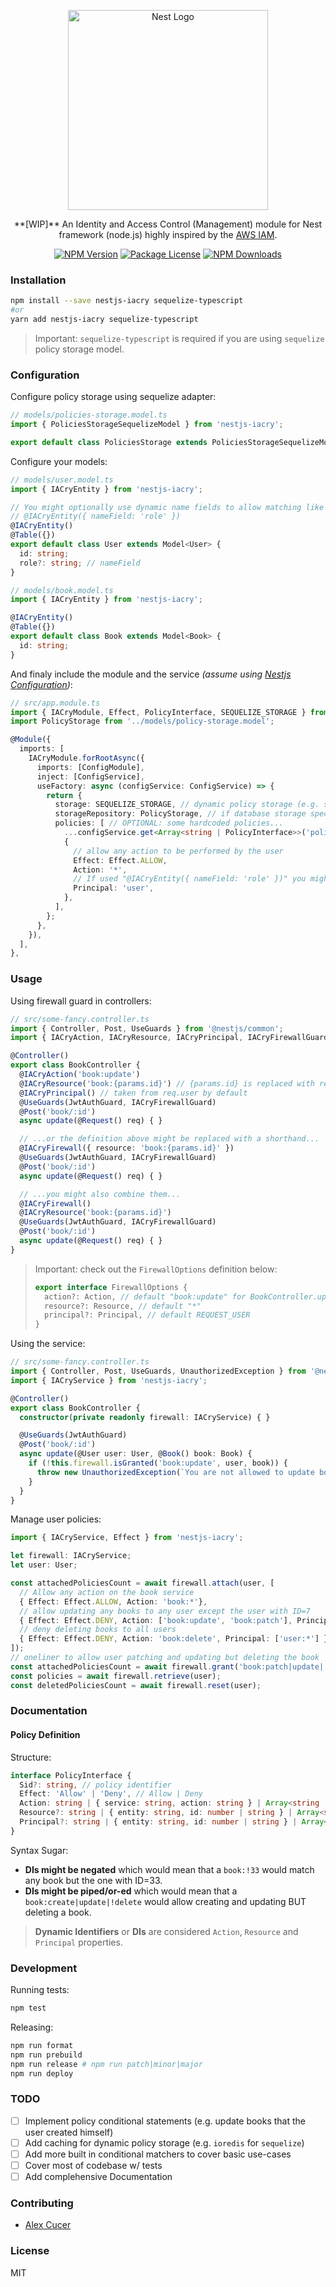 <p align="center">
  <a href="http://nestjs.com/" target="blank">
    <img src="https://nestjs.com/img/logo_text.svg" width="320" alt="Nest Logo" />
  </a>
</p>

<p align="center">
  **[WIP]** An Identity and Access Control (Management) module for Nest framework (node.js) highly inspired by the <a href="https://aws.amazon.com/iam/">AWS IAM</a>.
</p>

<p align="center">
  <a href="https://npmjs.com/package/nestjs-iacry"><img src="https://img.shields.io/npm/v/nestjs-iacry.svg" alt="NPM Version" /></a>
  <a href="https://npmjs.com/package/nestjs-iacry"><img src="https://img.shields.io/npm/l/nestjs-iacry.svg" alt="Package License" /></a>
  <a href="https://npmjs.com/package/nestjs-iacry"><img src="https://img.shields.io/npm/dm/nestjs-iacry.svg" alt="NPM Downloads" /></a>
</p>

### Installation

```sh
npm install --save nestjs-iacry sequelize-typescript
#or
yarn add nestjs-iacry sequelize-typescript
```

> Important: `sequelize-typescript` is required if you are using `sequelize` policy storage model.

### Configuration

Configure policy storage using sequelize adapter:
```typescript
// models/policies-storage.model.ts
import { PoliciesStorageSequelizeModel } from 'nestjs-iacry';

export default class PoliciesStorage extends PoliciesStorageSequelizeModel<PoliciesStorage> {  }

```

Configure your models:
```typescript
// models/user.model.ts
import { IACryEntity } from 'nestjs-iacry';

// You might optionally use dynamic name fields to allow matching like "Principal: 'admin:*'"
// @IACryEntity({ nameField: 'role' })
@IACryEntity() 
@Table({})
export default class User extends Model<User> {
  id: string;
  role?: string; // nameField
}

// models/book.model.ts
import { IACryEntity } from 'nestjs-iacry';

@IACryEntity()
@Table({})
export default class Book extends Model<Book> {
  id: string;
}
```

And finaly include the module and the service *(assume using [Nestjs Configuration](https://docs.nestjs.com/techniques/configuration))*:
```typescript
// src/app.module.ts
import { IACryModule, Effect, PolicyInterface, SEQUELIZE_STORAGE } from 'nestjs-iacry';
import PolicyStorage from '../models/policy-storage.model';

@Module({
  imports: [
    IACryModule.forRootAsync({
      imports: [ConfigModule],
      inject: [ConfigService],
      useFactory: async (configService: ConfigService) => {
        return {
          storage: SEQUELIZE_STORAGE, // dynamic policy storage (e.g. sequelize)
          storageRepository: PolicyStorage, // if database storage specified
          policies: [ // OPTIONAL: some hardcoded policies...
            ...configService.get<Array<string | PolicyInterface>>('policies'),
            {
              // allow any action to be performed by the user
              Effect: Effect.ALLOW,
              Action: '*',
              // If used "@IACryEntity({ nameField: 'role' })" you might specify "admin"
              Principal: 'user',
            },
          ],
        };
      },
    }),
  ],
},
```

### Usage

Using firewall guard in controllers:
```typescript
// src/some-fancy.controller.ts
import { Controller, Post, UseGuards } from '@nestjs/common';
import { IACryAction, IACryResource, IACryPrincipal, IACryFirewallGuard } from 'nestjs-iacry';

@Controller()
export class BookController {
  @IACryAction('book:update')
  @IACryResource('book:{params.id}') // {params.id} is replaced with req.params.id [OPTIONAL]
  @IACryPrincipal() // taken from req.user by default
  @UseGuards(JwtAuthGuard, IACryFirewallGuard)
  @Post('book/:id')
  async update(@Request() req) { }

  // ...or the definition above might be replaced with a shorthand...
  @IACryFirewall({ resource: 'book:{params.id}' })
  @UseGuards(JwtAuthGuard, IACryFirewallGuard)
  @Post('book/:id')
  async update(@Request() req) { }

  // ...you might also combine them...
  @IACryFirewall()
  @IACryResource('book:{params.id}')
  @UseGuards(JwtAuthGuard, IACryFirewallGuard)
  @Post('book/:id')
  async update(@Request() req) { }
}
```

> Important: check out the `FirewallOptions` definition below:
> ```typescript
> export interface FirewallOptions {
>   action?: Action, // default "book:update" for BookController.update()
>   resource?: Resource, // default "*"
>   principal?: Principal, // default REQUEST_USER
> }
> ```

Using the service:
```typescript
// src/some-fancy.controller.ts
import { Controller, Post, UseGuards, UnauthorizedException } from '@nestjs/common';
import { IACryService } from 'nestjs-iacry';

@Controller()
export class BookController {
  constructor(private readonly firewall: IACryService) { }

  @UseGuards(JwtAuthGuard)
  @Post('book/:id')
  async update(@User user: User, @Book() book: Book) {
    if (!this.firewall.isGranted('book:update', user, book)) {
      throw new UnauthorizedException(`You are not allowed to update book:${book.id}`);
    }
  }
}
```

Manage user policies:
```typescript
import { IACryService, Effect } from 'nestjs-iacry';

let firewall: IACryService;
let user: User;

const attachedPoliciesCount = await firewall.attach(user, [
  // Allow any action on the book service
  { Effect: Effect.ALLOW, Action: 'book:*'},
  // allow updating any books to any user except the user with ID=7
  { Effect: Effect.DENY, Action: ['book:update', 'book:patch'], Principal: 'user:!7' },
  // deny deleting books to all users
  { Effect: Effect.DENY, Action: 'book:delete', Principal: ['user:*'] },
]);
// oneliner to allow user patching and updating but deleting the book
const attachedPoliciesCount = await firewall.grant('book:patch|update|!delete', user, book);
const policies = await firewall.retrieve(user);
const deletedPoliciesCount = await firewall.reset(user);
```

### Documentation

#### Policy Definition

Structure:
```typescript
interface PolicyInterface {
  Sid?: string, // policy identifier
  Effect: 'Allow' | 'Deny', // Allow | Deny
  Action: string | { service: string, action: string } | Array<string | { service: string, action: string }>, // Which action: e.g. "book:update"
  Resource?: string | { entity: string, id: number | string } | Array<string | { entity: string, id: number | string }>, // Action object: e.g. "book:33"
  Principal?: string | { entity: string, id: number | string } | Array<string | { entity: string, id: number | string }>, // Whom: e.g. "user:1"
}
```

Syntax Sugar:

- **DIs might be negated** which would mean that a `book:!33` would match any book but the one with ID=33.
- **DIs might be piped/or-ed** which would mean that a `book:create|update|!delete` would allow creating and updating BUT deleting a book.

> **Dynamic Identifiers** or **DIs** are considered `Action`, `Resource` and `Principal` properties.

### Development

Running tests:
```bash
npm test
```

Releasing:
```bash
npm run format
npm run prebuild
npm run release # npm run patch|minor|major
npm run deploy
```

### TODO

- [ ] Implement policy conditional statements (e.g. update books that the user created himself)
- [ ] Add caching for dynamic policy storage (e.g. `ioredis` for `sequelize`)
- [ ] Add more built in conditional matchers to cover basic use-cases
- [ ] Cover most of codebase w/ tests
- [ ] Add complehensive Documentation

### Contributing

* [Alex Cucer](https://github.com/AlexanderC)

### License

MIT